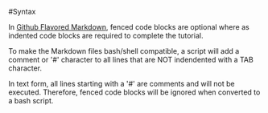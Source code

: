 #Syntax

In [Github Flavored Markdown](https://help.github.com/articles/github-flavored-markdown), fenced code blocks are optional where as indented code blocks are required to complete the tutorial.

To make the Markdown files bash/shell compatible, a script will add a comment or '#' character to all lines that are NOT indendented with a TAB character.

In text form, all lines starting with a '#' are comments and will not be executed.  Therefore, fenced code blocks will be ignored when converted to a bash script.




 